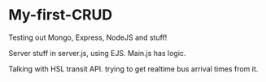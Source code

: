 # My-first-CRUD
Testing out Mongo, Express, NodeJS and stuff!

Server stuff in server.js,
using EJS. Main.js has logic.

Talking with HSL transit API. trying to get realtime bus arrival times from it.
